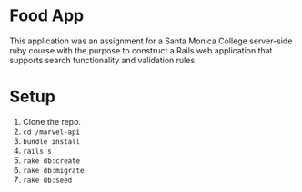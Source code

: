# Food App

This application was an assignment for a Santa Monica College server-side ruby course with the purpose to construct a Rails web application that supports search functionality and validation rules.

# Setup

1. Clone the repo.
2. `cd /marvel-api`
3. `bundle install`
4. `rails s`
5. `rake db:create`
6. `rake db:migrate`
7. `rake db:seed`
